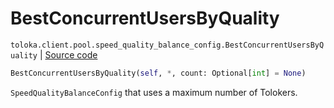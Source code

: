 # BestConcurrentUsersByQuality
`toloka.client.pool.speed_quality_balance_config.BestConcurrentUsersByQuality` | [Source code](https://github.com/Toloka/toloka-kit/blob/v1.1.1/src/client/pool/speed_quality_balance_config.py#L38)

```python
BestConcurrentUsersByQuality(self, *, count: Optional[int] = None)
```

`SpeedQualityBalanceConfig` that uses a maximum number of Tolokers.

